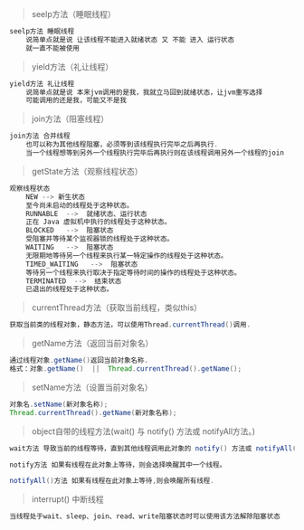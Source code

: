 > seelp方法（睡眠线程）

```java
seelp方法 睡眠线程
    说简单点就是说 让该线程不能进入就绪状态 又 不能 进入 运行状态
    就一直不能被使用
```

> yield方法（礼让线程）

```java
yield方法 礼让线程
	说简单点就是说 本来jvm调用的是我，我就立马回到就绪状态，让jvm重写选择
	可能调用的还是我，可能又不是我
```

> join方法（阻塞线程）

```java
join方法 合并线程
	也可以称为其他线程阻塞，必须等到该线程执行完毕之后再执行.
    当一个线程想等到另外一个线程执行完毕后再执行则在该线程调用另外一个线程的join
```

> getState方法（观察线程状态）

```java
观察线程状态
	NEW	--> 新生状态
    至今尚未启动的线程处于这种状态。
    RUNNABLE  -->  就绪状态、运行状态
    正在 Java 虚拟机中执行的线程处于这种状态。
    BLOCKED	  -->  阻塞状态
    受阻塞并等待某个监视器锁的线程处于这种状态。
    WAITING	  -->  阻塞状态
    无限期地等待另一个线程来执行某一特定操作的线程处于这种状态。
    TIMED_WAITING   -->  阻塞状态
    等待另一个线程来执行取决于指定等待时间的操作的线程处于这种状态。
    TERMINATED  -->  结束状态
    已退出的线程处于这种状态。
```

> currentThread方法（获取当前线程，类似this）

```java
获取当前类的线程对象，静态方法，可以使用Thread.currentThread()调用.
```

> getName方法（返回当前对象名）

```java
通过线程对象.getName()返回当前对象名称.
格式：对象.getName()  ||  Thread.currentThread().getName();
```

> setName方法（设置当前对象名）

```java
对象名.setName(新对象名称);
Thread.currentThread().getName(新对象名称);
```

> object自带的线程方法(wait()  与   notify() 方法或 notifyAll方法。)

```java
wait方法 导致当前的线程等待，直到其他线程调用此对象的 notify() 方法或 notifyAll() 方法

notify方法 如果有线程在此对象上等待，则会选择唤醒其中一个线程。

notifyAll()方法 如果有线程在此对象上等待,则会唤醒所有线程.
```

> interrupt() 中断线程

```java
当线程处于wait、sleep、join、read、write阻塞状态时可以使用该方法解除阻塞状态

```

